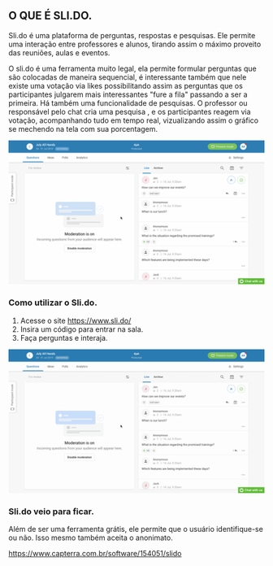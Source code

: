 ## O QUE É SLI.DO. 

Sli.do é uma plataforma de perguntas, respostas e pesquisas. Ele permite uma interação entre professores e alunos, tirando assim o máximo proveito das reuniões, aulas e eventos.

O sli.do é uma ferramenta muito legal, ela permite formular perguntas que são colocadas de maneira sequencial, é interessante também que nele existe uma votação via likes possibilitando assim as perguntas que os participantes julgarem mais interessantes "fure a fila" passando a ser a primeira. Há também uma funcionalidade de pesquisas. O professor ou responsável pelo chat cria uma pesquisa , e os participantes reagem via votação, acompanhando tudo em tempo real, vizualizando assim o gráfico se mechendo na tela com sua porcentagem.

![Sli.do ferramenta de perguntas e pesquisa](imgs/first-slido.gif)

### Como utilizar o Sli.do.

1. Acesse o site https://www.sli.do/ 
2. Insira um código para entrar na sala.
3. Faça perguntas e interaja.

![Sli.do interação com perguntas](imgs/second-slido.gif)

### Sli.do veio para ficar.

Além de ser uma ferramenta grátis, ele permite que o usuário identifique-se ou não. Isso mesmo também aceita o anonimato.

https://www.capterra.com.br/software/154051/slido
